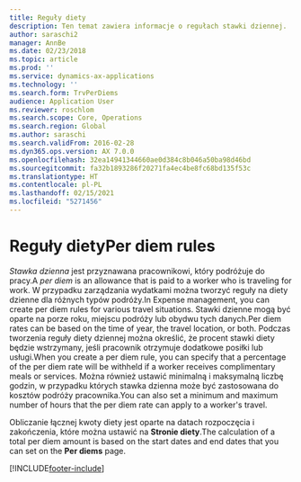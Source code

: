 ```yaml
---
title: Reguły diety
description: Ten temat zawiera informacje o regułach stawki dziennej.
author: saraschi2
manager: AnnBe
ms.date: 02/23/2018
ms.topic: article
ms.prod: ''
ms.service: dynamics-ax-applications
ms.technology: ''
ms.search.form: TrvPerDiems
audience: Application User
ms.reviewer: roschlom
ms.search.scope: Core, Operations
ms.search.region: Global
ms.author: saraschi
ms.search.validFrom: 2016-02-28
ms.dyn365.ops.version: AX 7.0.0
ms.openlocfilehash: 32ea14941344660ae0d384c8b046a50ba98d46bd
ms.sourcegitcommit: fa32b1893286f20271fa4ec4be8fc68bd135f53c
ms.translationtype: HT
ms.contentlocale: pl-PL
ms.lasthandoff: 02/15/2021
ms.locfileid: "5271456"
---
```

# <a name="per-diem-rules"></a><span data-ttu-id="60a72-103">Reguły diety</span><span class="sxs-lookup"><span data-stu-id="60a72-103">Per diem rules</span></span>

<span data-ttu-id="60a72-104">*Stawka dzienna* jest przyznawana pracownikowi, który podróżuje do pracy.</span><span class="sxs-lookup"><span data-stu-id="60a72-104">A *per diem* is an allowance that is paid to a worker who is traveling for work.</span></span> <span data-ttu-id="60a72-105">W przypadku zarządzania wydatkami można tworzyć reguły na diety dzienne dla różnych typów podróży.</span><span class="sxs-lookup"><span data-stu-id="60a72-105">In Expense management, you can create per diem rules for various travel situations.</span></span> <span data-ttu-id="60a72-106">Stawki dzienne mogą być oparte na porze roku, miejscu podróży lub obydwu tych danych.</span><span class="sxs-lookup"><span data-stu-id="60a72-106">Per diem rates can be based on the time of year, the travel location, or both.</span></span> <span data-ttu-id="60a72-107">Podczas tworzenia reguły diety dziennej można określić, że procent stawki diety będzie wstrzymany, jeśli pracownik otrzymuje dodatkowe posiłki lub usługi.</span><span class="sxs-lookup"><span data-stu-id="60a72-107">When you create a per diem rule, you can specify that a percentage of the per diem rate will be withheld if a worker receives complimentary meals or services.</span></span> <span data-ttu-id="60a72-108">Można również ustawić minimalną i maksymalną liczbę godzin, w przypadku których stawka dzienna może być zastosowana do kosztów podróży pracownika.</span><span class="sxs-lookup"><span data-stu-id="60a72-108">You can also set a minimum and maximum number of hours that the per diem rate can apply to a worker's travel.</span></span>

<span data-ttu-id="60a72-109">Obliczanie łącznej kwoty diety jest oparte na datach rozpoczęcia i zakończenia, które można ustawić na **Stronie diety**.</span><span class="sxs-lookup"><span data-stu-id="60a72-109">The calculation of a total per diem amount is based on the start dates and end dates that you can set on the **Per diems** page.</span></span>


[!INCLUDE[footer-include](../includes/footer-banner.md)]